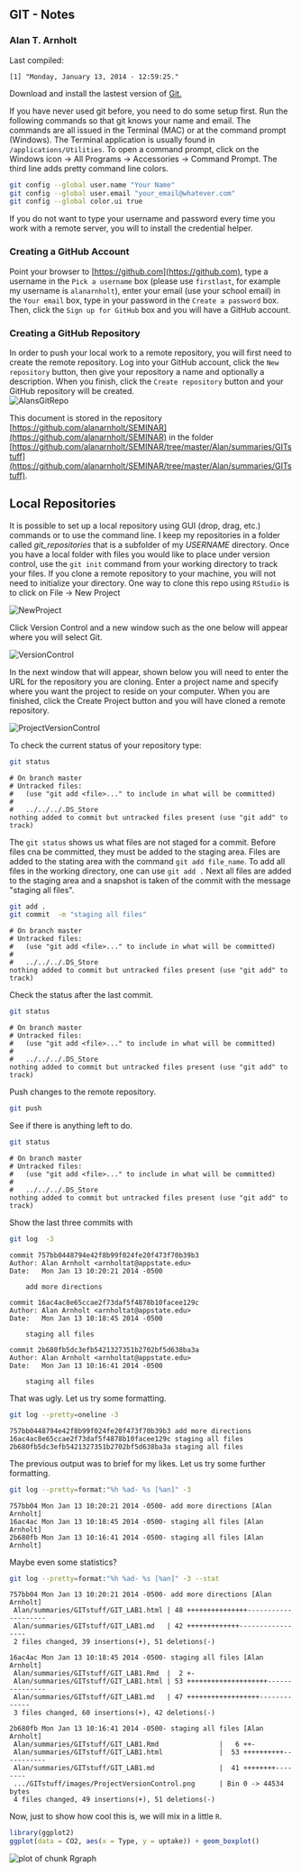 
## GIT - Notes
### Alan T. Arnholt

Last compiled:

```
[1] "Monday, January 13, 2014 - 12:59:25."
```


Download and install the lastest version of [Git.](http://git-scm.com/downloads)






If you have never used git before, you need to do some setup first.  Run the following
commands so that git knows your name and email.  The commands are all issued in the
Terminal (MAC) or at the command prompt (Windows).  The Terminal application is 
usually found in `/applications/Utilities`.  To open a command prompt, click on the 
Windows icon -> All Programs -> Accessories -> Command Prompt.  The third line adds 
pretty command line colors.  



```bash
git config --global user.name "Your Name"
git config --global user.email "your_email@whatever.com"
git config --global color.ui true
```


If you do not want to type your username and password every time you work with a remote server, you will to install the credential helper.

### Creating a GitHub Account

Point your browser to [https://github.com](https://github.com),
type a username in the `Pick a username` box (please use `firstlast`, for example my username is `alanarnholt`), enter your email (use your school email) in the `Your email` box, type in your password in the `Create a password` box. Then, click the `Sign up for GitHub` box and you will have a GitHub account.


### Creating a GitHub Repository

In order to push your local work to a remote repository, you will first need to create
the remote repository. Log into your GitHub account, click the `New repository` button,
then give your repository a name and optionally a description.  When you finish, click 
the `Create repository` button and your GitHub repository will be created.  
![AlansGitRepo](./images/CreateGitRepo.png)


This document is stored in the repository [https://github.com/alanarnholt/SEMINAR](https://github.com/alanarnholt/SEMINAR) in the folder [https://github.com/alanarnholt/SEMINAR/tree/master/Alan/summaries/GITstuff](https://github.com/alanarnholt/SEMINAR/tree/master/Alan/summaries/GITstuff). 

## Local Repositories

It is possible to set up a local repository using GUI (drop, drag, etc.) commands or to
use the command line.  I keep my repositories in a folder called *git_repositories* that
is a subfolder of my *USERNAME* directory.  Once you have a local folder with files you
would like to place under version control, use the `git init` command from your working
directory to track your files.  If you clone a remote repository to your machine, you 
will not need to initialize your directory.  One way to clone this repo using `RStudio` is 
to click on File -> New Project 

![NewProject](./images/NewProject.png)

Click Version Control and a new window such as the one below will appear where you will select Git.

![VersionControl](./images/VersionControl.png)

In the next window that will appear, shown below you will need to enter the URL for the repository you are cloning.  Enter a project name and specify where you want the project to reside on your computer.  When you are finished, click the Create Project button and you will have cloned a remote repository.

![ProjectVersionControl](./images/ProjectVersionControl.png)


To check the current status of your repository type:

```bash
git status
```

```
# On branch master
# Untracked files:
#   (use "git add <file>..." to include in what will be committed)
#
#	../../../.DS_Store
nothing added to commit but untracked files present (use "git add" to track)
```

The `git status` shows us what files are not staged for a commit.  Before files cna be
committed, they must be added to the staging area.  Files are added to the stating area
with the command `git add file_name`.  To add all files in the working directory, one
can use `git add .`  Next all files are added to the staging area and a snapshot is 
taken of the commit with the message "staging all files".

```bash
git add .
git commit  -m "staging all files"
```

```
# On branch master
# Untracked files:
#   (use "git add <file>..." to include in what will be committed)
#
#	../../../.DS_Store
nothing added to commit but untracked files present (use "git add" to track)
```


Check the status after the last commit.

```bash
git status
```

```
# On branch master
# Untracked files:
#   (use "git add <file>..." to include in what will be committed)
#
#	../../../.DS_Store
nothing added to commit but untracked files present (use "git add" to track)
```

Push changes to the remote repository. 

```bash
git push
```

See if there is anything left to do.

```bash
git status
```

```
# On branch master
# Untracked files:
#   (use "git add <file>..." to include in what will be committed)
#
#	../../../.DS_Store
nothing added to commit but untracked files present (use "git add" to track)
```

Show the last three commits with

```bash
git log  -3
```

```
commit 757bb0448794e42f8b99f024fe20f473f70b39b3
Author: Alan Arnholt <arnholtat@appstate.edu>
Date:   Mon Jan 13 10:20:21 2014 -0500

    add more directions

commit 16ac4ac8e65ccae2f73daf5f4878b10facee129c
Author: Alan Arnholt <arnholtat@appstate.edu>
Date:   Mon Jan 13 10:18:45 2014 -0500

    staging all files

commit 2b680fb5dc3efb5421327351b2702bf5d638ba3a
Author: Alan Arnholt <arnholtat@appstate.edu>
Date:   Mon Jan 13 10:16:41 2014 -0500

    staging all files
```


That was ugly. Let us try some formatting.


```bash
git log --pretty=oneline -3
```

```
757bb0448794e42f8b99f024fe20f473f70b39b3 add more directions
16ac4ac8e65ccae2f73daf5f4878b10facee129c staging all files
2b680fb5dc3efb5421327351b2702bf5d638ba3a staging all files
```


The previous output was to brief for my likes.  Let us try some further formatting.


```bash
git log --pretty=format:"%h %ad- %s [%an]" -3
```

```
757bb04 Mon Jan 13 10:20:21 2014 -0500- add more directions [Alan Arnholt]
16ac4ac Mon Jan 13 10:18:45 2014 -0500- staging all files [Alan Arnholt]
2b680fb Mon Jan 13 10:16:41 2014 -0500- staging all files [Alan Arnholt]
```


Maybe even some statistics?


```bash
git log --pretty=format:"%h %ad- %s [%an]" -3 --stat
```

```
757bb04 Mon Jan 13 10:20:21 2014 -0500- add more directions [Alan Arnholt]
 Alan/summaries/GITstuff/GIT_LAB1.html | 48 +++++++++++++++--------------------
 Alan/summaries/GITstuff/GIT_LAB1.md   | 42 +++++++++++++-----------------
 2 files changed, 39 insertions(+), 51 deletions(-)

16ac4ac Mon Jan 13 10:18:45 2014 -0500- staging all files [Alan Arnholt]
 Alan/summaries/GITstuff/GIT_LAB1.Rmd  |  2 +-
 Alan/summaries/GITstuff/GIT_LAB1.html | 53 ++++++++++++++++++++---------------
 Alan/summaries/GITstuff/GIT_LAB1.md   | 47 ++++++++++++++++++-------------
 3 files changed, 60 insertions(+), 42 deletions(-)

2b680fb Mon Jan 13 10:16:41 2014 -0500- staging all files [Alan Arnholt]
 Alan/summaries/GITstuff/GIT_LAB1.Rmd               |   6 ++-
 Alan/summaries/GITstuff/GIT_LAB1.html              |  53 ++++++++++-----------
 Alan/summaries/GITstuff/GIT_LAB1.md                |  41 ++++++++--------
 .../GITstuff/images/ProjectVersionControl.png      | Bin 0 -> 44534 bytes
 4 files changed, 49 insertions(+), 51 deletions(-)
```


Now, just to show how cool this is, we will mix in a little `R`.


```r
library(ggplot2)
ggplot(data = CO2, aes(x = Type, y = uptake)) + geom_boxplot()
```

<img src="figure/Rgraph.png" title="plot of chunk Rgraph" alt="plot of chunk Rgraph" style="display: block; margin: auto;" />

